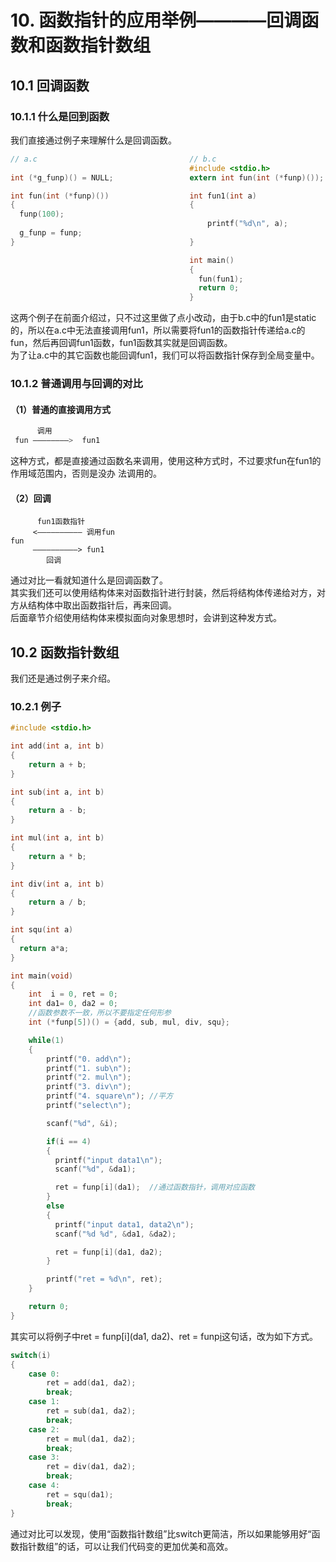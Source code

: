 # 10. 函数指针的应用举例————回调函数和函数指针数组
## 10.1 回调函数

### 10.1.1 什么是回到函数
我们直接通过例子来理解什么是回调函数。
	
```c
// a.c                                  // b.c
                                        #include <stdio.h>
int (*g_funp)() = NULL;                 extern int fun(int (*funp)());

int fun(int (*funp)())                  int fun1(int a)
{                                       {
  funp(100);
                                            printf("%d\n", a);
  g_funp = funp;                          
}                                       }

                                        int main()
                                        {
                                          fun(fun1);
                                          return 0;
                                        }
```

  这两个例子在前面介绍过，只不过这里做了点小改动，由于b.c中的fun1是static的，所以在a.c中无法直接调用fun1，所以需要将fun1的函数指针传递给a.c的fun，然后再回调fun1函数，fun1函数其实就是回调函数。  
  为了让a.c中的其它函数也能回调fun1，我们可以将函数指针保存到全局变量中。
		
		
### 10.1.2 普通调用与回调的对比
#### （1）普通的直接调用方式			
```c
 　　　调用
 fun ————————>  fun1
```

  这种方式，都是直接通过函数名来调用，使用这种方式时，不过要求fun在fun1的作用域范围内，否则是没办
法调用的。

			
#### （2）回调

```
      fun1函数指针
     <—————————— 调用fun
fun              
     ——————————> fun1
        回调
```
			
  通过对比一看就知道什么是回调函数了。  
  其实我们还可以使用结构体来对函数指针进行封装，然后将结构体传递给对方，对方从结构体中取出函数指针后，再来回调。  
  后面章节介绍使用结构体来模拟面向对象思想时，会讲到这种发方式。  

		
		
## 10.2 函数指针数组		
我们还是通过例子来介绍。
	
### 10.2.1 例子
```c
#include <stdio.h>

int add(int a, int b)
{
    return a + b;
}

int sub(int a, int b)
{
    return a - b;
}

int mul(int a, int b)
{
    return a * b;
}

int div(int a, int b)
{
    return a / b;
}

int squ(int a)
{
  return a*a;
}

int main(void)
{
    int  i = 0, ret = 0;
    int da1= 0, da2 = 0;
    //函数参数不一致，所以不要指定任何形参
    int (*funp[5])() = {add, sub, mul, div, squ};

    while(1)
    {
        printf("0. add\n");
        printf("1. sub\n");
        printf("2. mul\n");
        printf("3. div\n");
        printf("4. square\n"); //平方
        printf("select\n");

        scanf("%d", &i);

        if(i == 4) 
        {
          printf("input data1\n");
          scanf("%d", &da1);

          ret = funp[i](da1);  //通过函数指针，调用对应函数
        }
        else 
        {
          printf("input data1, data2\n");
          scanf("%d %d", &da1, &da2);

          ret = funp[i](da1, da2); 
        }

        printf("ret = %d\n", ret);
    }

    return 0;
}
```
	
其实可以将例子中ret = funp[i](da1, da2)、ret = funp[i](da1)这句话，改为如下方式。

```c
switch(i)
{
    case 0:
        ret = add(da1, da2);
        break;
    case 1:
        ret = sub(da1, da2);
        break;
    case 2:
        ret = mul(da1, da2);
        break;
    case 3:
        ret = div(da1, da2);
        break;
    case 4: 
        ret = squ(da1);
        break;
}
```

通过对比可以发现，使用“函数指针数组”比switch更简洁，所以如果能够用好“函数指针数组”的话，可以让我们代码变的更加优美和高效。
